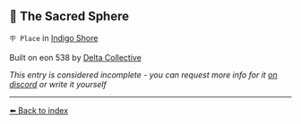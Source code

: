 ## 🪩 The Sacred Sphere

`🪧 Place` in [Indigo Shore](/indigo_shore.html)

Built on eon 538 by [Delta Collective](/delta_collective.html)

_This entry is considered incomplete - you can request more info for it [on discord](<https://discord.com/channels/562910943848169472/1173922660489633802>) or write it yourself_


----------
[⬅️ Back to index](/index.md#f840_s)